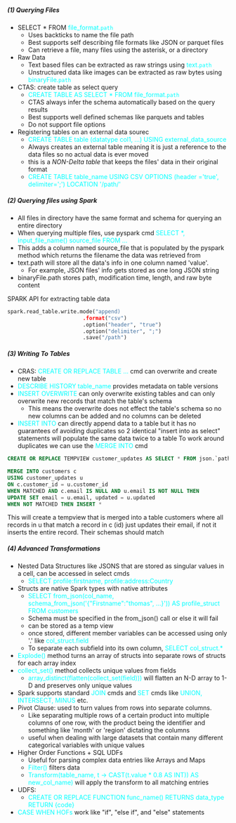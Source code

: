 ##### (1) Querying Files
- SELECT * FROM <font color='cyan'>file_format.`path`</font> 
	- Uses backticks to name the file path
	- Best supports self describing file formats like JSON or parquet files
	- Can retrieve a file, many files using the asterisk, or a directory
- Raw Data
	- Text based files can be extracted as raw strings using <font color='cyan'>text.`path`</font> 
	- Unstructured data like images can be extracted as raw bytes using <font color='cyan'>binaryFile.`path`</font> 
- CTAS: create table as select query
	- <font color='cyan'>CREATE TABLE AS SELECT * FROM file_format.`path`</font> 
	- CTAS always infer the schema automatically based on the query results
	- Best supports well defined schemas like parquets and tables
	- Do not support file options
- Registering tables on an external data sourec
	- <font color='cyan'>CREATE TABLE table (datatype col1, ...) USING external_data_source</font> 
	- Always creates an external table meaning it is just a reference to the data files so no actual data is ever moved
	- this is a *NON-Delta table* that keeps the files' data in their original format
	- <font color='cyan'>CREATE TABLE table_name USING CSV OPTIONS (header ='true', delimiter=';') LOCATION '/path/'</font>

##### (2) Querying files using Spark 
- All files in directory have the same format and schema for querying an entire directory
- When querying multiple files, use pyspark cmd <font color='cyan'>SELECT *, input_file_name() source_file FROM ...</font> 
- This adds a column named source_file that is populated by the pyspark method which returns the filename the data was retrieved from
- text.path will store all the data's info in one column named 'value'.
	- For example, JSON files' info gets stored as one long JSON string
- binaryFile.path stores path, modification time, length, and raw byte content

SPARK API for extracting table data
```python
spark.read_table.write.mode("append)
						.format("csv")
						.option("header", "true")
						.option("delimiter", ";")
						.save("/path")

```

##### (3) Writing To Tables
- CRAS: <font color='cyan'>CREATE OR REPLACE TABLE ...</font> cmd can overwrite and create new table
- <font color='cyan'>DESCRIBE HISTORY table_name</font> provides metadata on table versions
- <font color='cyan'>INSERT OVERWRITE</font> can only overwrite existing tables and can only overwrite new records that match the table's schema
	- This means the overwrite does not effect the table's schema so no new columns can be added and no columns can be deleted
- <font color='cyan'>INSERT INTO</font> can directly append data to a table but it has no guarantees of avoiding duplicates so 2 identical "insert into as select" statements will populate the same data twice to a table
To work around duplicates we can use the <font color='cyan'>MERGE INTO</font> cmd
```SQL
CREATE OR REPLACE TEMPVIEW customer_updates AS SELECT * FROM json.`path`;

MERGE INTO customers c
USING customer_updates u
ON c.customer_id = u.customer_id
WHEN MATCHED AND c.email IS NULL AND u.email IS NOT NULL THEN
UPDATE SET email = u.email, updated = u.updated
WHEN NOT MATCHED THEN INSERT *
```
This will create a tempview that is merged into a table customers where all records in u that match a record in c (id) just updates their email, if not it inserts the entire record. Their schemas should match

##### (4) Advanced Transformations
- Nested Data Structures like JSONS that are stored as singular values in a cell, can be accessed in select cmds
	- <font color='cyan'>SELECT profile:firstname, profile:address:Country</font> 
- Structs are native Spark types with native attributes
	- <font color='cyan'>SELECT from_json(col_name, schema_from_json('{"Firstname":"thomas", ...}')) AS profile_struct FROM customers</font> 
	- Schema must be specified in the from_json() call or else it will fail
	- can be stored as a temp view
	- once stored, different member variables can be accessed using only '.' like <font color='cyan'>col_struct.field</font> 
	- To separate each subfield into its own column, <font color='cyan'>SELECT col_struct.*</font> 
- <font color='cyan'>Explode()</font> method turns an array of structs into separate rows of structs for each array index
- <font color='cyan'>collect_set()</font> method collects unique values from fields 
	- <font color='cyan'>array_distinct(flatten(collect_set(field)))</font> will flatten an N-D array to 1-D and preserves only unique values
- Spark supports standard <font color='cyan'>JOIN</font> cmds and <font color='cyan'>SET</font> cmds like <font color='cyan'>UNION, INTERSECT, MINUS</font> etc.
- Pivot Clause: used to turn values from rows into separate columns.
	- Like separating multiple rows of a certain product into multiple columns of one row, with the product being the identifier and something like 'month' or 'region' dictating the columns
	- useful when dealing with large datasets that contain many different categorical variables with unique values
- Higher Order Functions + SQL UDFs
	- Useful for parsing complex data entries like Arrays and Maps
	- <font color='cyan'>Filter()</font> filters data
	- <font color='cyan'>Transform(table_name, t -> CAST(t.value * 0.8 AS INT)) AS new_col_name)</font> will apply the transform to all matching entries
- UDFS: 
	- <font color='cyan'>CREATE OR REPLACE FUNCTION func_name() RETURNS data_type RETURN {code}</font>
- <font color='cyan'>CASE WHEN HOFs</font> work like "if", "else if", and "else" statements
